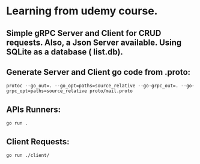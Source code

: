 # Learning from udemy course.
## Simple gRPC Server and Client for CRUD requests. Also, a Json Server available. Using  SQLite as a database ( list.db).  

## Generate Server and Client go code from .proto: 
```
protoc --go_out=. --go_opt=paths=source_relative --go-grpc_out=. --go-grpc_opt=paths=source_relative proto/mail.proto
```
## APIs Runners: 
```
go run .
```

## Client Requests: 
```
go run ./client/
```
